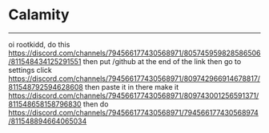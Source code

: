 # Calamity
---
oi rootkidd, do this
https://discord.com/channels/794566177430568971/805745959828586506/811548434125291551
then put /github at the end of the link
then go to settings
click https://discord.com/channels/794566177430568971/809742966914678817/811548792594628608
then paste it in there
make it https://discord.com/channels/794566177430568971/809743001256591371/811548658158796830
then do https://discord.com/channels/794566177430568971/794566177430568974/811548894664065034

